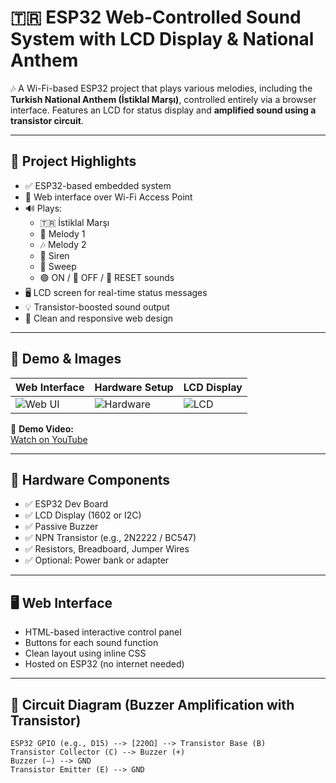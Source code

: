 # 🇹🇷 ESP32 Web-Controlled Sound System with LCD Display & National Anthem

🎶 A Wi-Fi-based ESP32 project that plays various melodies, including the **Turkish National Anthem (İstiklal Marşı)**, controlled entirely via a browser interface. Features an LCD for status display and **amplified sound using a transistor circuit**.

---

## 🎯 Project Highlights

- ✅ ESP32-based embedded system
- 📡 Web interface over Wi-Fi Access Point
- 🔊 Plays:
  - 🇹🇷 İstiklal Marşı
  - 🎵 Melody 1
  - 🎶 Melody 2
  - 🚨 Siren
  - 🌊 Sweep
  - 🟢 ON / 🔴 OFF / 🔁 RESET sounds
- 🖥️ LCD screen for real-time status messages
- 💡 Transistor-boosted sound output
- 🎨 Clean and responsive web design

---

## 📸 Demo & Images

| Web Interface | Hardware Setup | LCD Display |
|---------------|----------------|--------------|
| ![Web UI](images/web_ui.png) | ![Hardware](images/hardware.jpg) | ![LCD](images/lcd.png) |

🎥 **Demo Video:**  
[Watch on YouTube](https://youtu.be/your-video-link-here)

---

## 🔧 Hardware Components

- ✅ ESP32 Dev Board  
- ✅ LCD Display (1602 or I2C)  
- ✅ Passive Buzzer  
- ✅ NPN Transistor (e.g., 2N2222 / BC547)  
- ✅ Resistors, Breadboard, Jumper Wires  
- ✅ Optional: Power bank or adapter

---

## 🖥️ Web Interface

- HTML-based interactive control panel
- Buttons for each sound function
- Clean layout using inline CSS
- Hosted on ESP32 (no internet needed)

---

## 📐 Circuit Diagram (Buzzer Amplification with Transistor)

```text
ESP32 GPIO (e.g., D15) --> [220Ω] --> Transistor Base (B)
Transistor Collector (C) --> Buzzer (+)
Buzzer (–) --> GND
Transistor Emitter (E) --> GND
